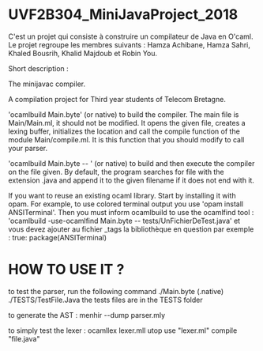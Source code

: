 # UVF2B304_MiniJavaProject_2018
C'est un projet qui consiste à construire un compilateur de Java en O'caml. Le projet regroupe les membres suivants : Hamza Achibane, Hamza Sahri, Khaled Bousrih, Khalid Majdoub et Robin You. 

Short description :

The minijavac compiler.

A compilation project for Third year students of Telecom Bretagne.

'ocamlbuild Main.byte' (or native) to build the compiler. The main file
is Main/Main.ml, it should not be modified. It opens the given file,
creates a lexing buffer, initializes the location and call the compile
function of the module Main/compile.ml. It is this function that you
should modify to call your parser.

'ocamlbuild Main.byte -- <filename>' (or native) to build and then execute
the compiler on the file given. By default, the program searches for
file with the extension .java and append it to the given filename if
it does not end with it.

If you want to reuse an existing ocaml library. Start by installing it
with opam. For example, to use colored terminal output you
use 'opam install ANSITerminal'.
Then you must inform ocamlbuild to use the ocamlfind tool :
'ocamlbuild -use-ocamlfind Main.byte -- tests/UnFichierDeTest.java'
et vous devez ajouter au fichier _tags la bibliothèque en question par exemple :
true: package(ANSITerminal)

# HOW TO USE IT ?


to test the parser, run the following command ./Main.byte (.native) ./TESTS/TestFile.Java
the tests files are in the TESTS folder



to generate the AST : menhir --dump parser.mly

to simply test the lexer : 
ocamllex lexer.mll
utop
use "lexer.ml"
compile "file.java"

